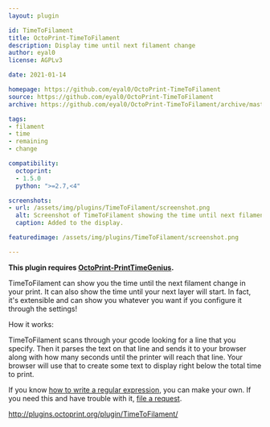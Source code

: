 ```yaml
---
layout: plugin

id: TimeToFilament
title: OctoPrint-TimeToFilament
description: Display time until next filament change
author: eyal0
license: AGPLv3

date: 2021-01-14

homepage: https://github.com/eyal0/OctoPrint-TimeToFilament
source: https://github.com/eyal0/OctoPrint-TimeToFilament
archive: https://github.com/eyal0/OctoPrint-TimeToFilament/archive/master.zip

tags:
- filament
- time
- remaining
- change

compatibility:
  octoprint:
  - 1.5.0
  python: ">=2.7,<4"

screenshots:
- url: /assets/img/plugins/TimeToFilament/screenshot.png
  alt: Screenshot of TimeToFilament showing the time until next filament change and the time until the next layer.
  caption: Added to the display.

featuredimage: /assets/img/plugins/TimeToFilament/screenshot.png

---
```


**This plugin requires [OctoPrint-PrintTimeGenius](https://plugins.octoprint.org/plugins/PrintTimeGenius/).**

TimeToFilament can show you the time until the next filament change in
your print.  It can also show the time until your next layer will
start.  In fact, it's extensible and can show you whatever you want if
you configure it through the settings!

How it works:

TimeToFilament scans through your gcode looking for a line that you
specify.  Then it parses the text on that line and sends it to your
browser along with how many seconds until the printer will reach that
line.  Your browser will use that to create some text to display right
below the total time to print.

If you know [how to write a regular
expression](https://regexone.com/), you can make your own.  If you
need this and have trouble with it, [file a request](https://github.com/eyal0/OctoPrint-TimeToFilament/issues/new).

http://plugins.octoprint.org/plugin/TimeToFilament/
